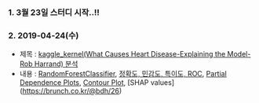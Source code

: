 ### 1. 3월 23일 스터디 시작..!!

### 2. 2019-04-24(수)
   -  제목 : [kaggle_kernel(What Causes Heart Disease-Explaining the Model-Rob Harrand) 분석](https://www.kaggle.com/tentotheminus9/what-causes-heart-disease-explaining-the-model)
   -  내용 : [RandomForestClassifier](https://scikit-learn.org/stable/modules/generated/sklearn.ensemble.RandomForestClassifier.html), [정확도, 민감도, 특이도, ROC](https://tykimos.github.io/2017/05/22/Evaluation_Talk/), [Partial Dependence Plots](https://eli5.readthedocs.io/en/latest/blackbox/permutation_importance.html), [Contour Plot](https://matplotlib.org/api/_as_gen/matplotlib.pyplot.contour.html), [SHAP values] (https://brunch.co.kr/@bdh/26)
